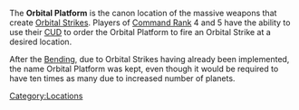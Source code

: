 The **Orbital Platform** is the canon location of the massive weapons
that create [Orbital Strikes](/Orbital_Strike "wikilink"). Players of
[Command Rank](/Command_Rank "wikilink") 4 and 5 have the ability to use
their [CUD](/CUD "wikilink") to order the Orbital Platform to fire an
Orbital Strike at a desired location.

After the [Bending](/Bending "wikilink"), due to Orbital Strikes having
already been implemented, the name Orbital Platform was kept, even
though it would be required to have ten times as many due to increased
number of planets.

[Category:Locations](/Category:Locations "wikilink")

